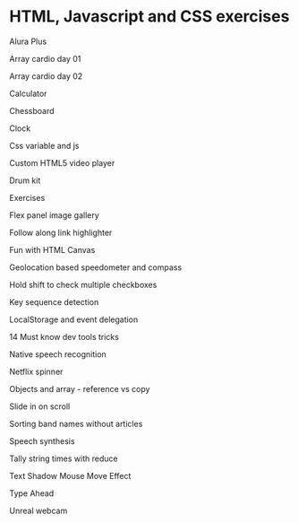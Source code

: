 # HTML, Javascript and CSS exercises

Alura Plus

Array cardio day 01

Array cardio day 02

Calculator

Chessboard

Clock

Css variable and js

Custom HTML5 video player

Drum kit

Exercises

Flex panel image gallery

Follow along link highlighter

Fun with HTML Canvas

Geolocation based speedometer and compass

Hold shift to check multiple checkboxes

Key sequence detection

LocalStorage and event delegation

14 Must know dev tools tricks

Native speech recognition

Netflix spinner

Objects and array - reference vs copy

Slide in on scroll

Sorting band names without articles

Speech synthesis

Tally string times with reduce

Text Shadow Mouse Move Effect

Type Ahead

Unreal webcam







